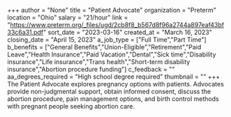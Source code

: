 +++
author = "None"
title = "Patient Advocate"
organization = "Preterm"
location = "Ohio"
salary = "21/hour"
link = "https://www.preterm.org/_files/ugd/2cb8f8_b567d8f96a2744a897eaf43bf33c6a31.pdf"
sort_date = "2023-03-16"
created_at = "March 16, 2023"
closing_date = "April 15, 2023"
a_job_type = ["Full Time","Part Time"]
b_benefits = ["General Benefits","Union-Eligible","Retirement","Paid Leave","Health Insurance","Paid Vacation","Dental","Sick time","Disability insurance","Life insurance","Trans health","Short-term disability insurance","Abortion procedure funding"]
c_feedback = ""
aa_degrees_required = "High school degree required"
thumbnail = ""
+++
The Patient Advocate explores pregnancy options with patients. Advocates provide non-judgmental support, obtain
informed consent, discuss the abortion procedure, pain management options, and birth control methods with pregnant
people seeking abortion care.